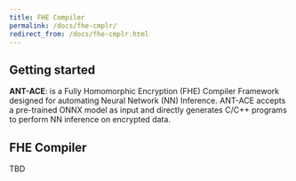 ```yaml
---
title: FHE Compiler
permalink: /docs/fhe-cmplr/
redirect_from: /docs/fhe-cmplr.html
---
```


## Getting started

**ANT-ACE**: is a Fully Homomorphic Encryption (FHE) Compiler Framework designed for automating Neural Network (NN) Inference. ANT-ACE accepts a pre-trained ONNX model as input and directly generates C/C++ programs to perform NN inference on encrypted data.

## FHE Compiler

TBD
